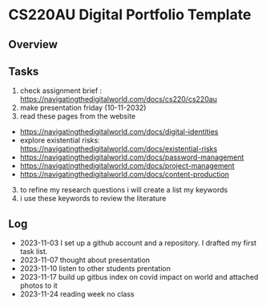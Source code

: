 # CS220AU Digital Portfolio Template
## Overview

## Tasks
1.  check assignment brief : https://navigatingthedigitalworld.com/docs/cs220/cs220au
2.  make presentation friday (10-11-2032)
3.  read these pages from the website
*  https://navigatingthedigitalworld.com/docs/digital-identities
*  explore existential risks: https://navigatingthedigitalworld.com/docs/existential-risks
*  https://navigatingthedigitalworld.com/docs/password-management
*  https://navigatingthedigitalworld.com/docs/project-management
*  https://navigatingthedigitalworld.com/docs/content-production
3. to refine my research questions i will create a list my keywords 
4. i use these keywords to review the literature
   
## Log
- 2023-11-03 I set up a github account and a repository. I drafted my first task list.
- 2023-11-07 thought about presentation
- 2023-11-10 listen to other students prentation 
- 2023-11-17 build up gitbus index  on covid impact on world and attached photos to it
- 2023-11-24 reading week no class

